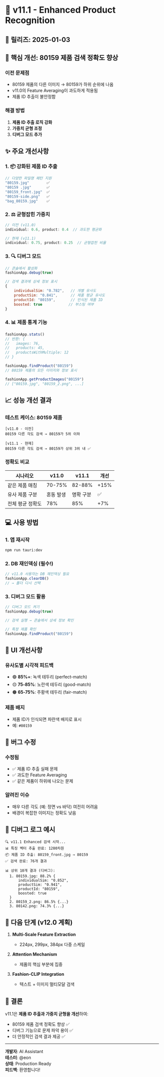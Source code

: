 # 🚀 v11.1 - Enhanced Product Recognition

## 📅 릴리즈: 2025-01-03

## 🎯 핵심 개선: 80159 제품 검색 정확도 향상

### 이전 문제점
- 80159 제품의 다른 이미지 → 80159가 하위 순위에 나옴
- v11.0의 Feature Averaging이 과도하게 적용됨
- 제품 ID 추출이 불안정함

### 해결 방법
1. **제품 ID 추출 로직 강화**
2. **가중치 균형 조정**
3. **디버그 모드 추가**

## ✨ 주요 개선사항

### 1. 📦 강화된 제품 ID 추출
```javascript
// 다양한 파일명 패턴 지원
"80159.jpg"        ✅
"80159 .jpg"       ✅  
"80159_front.jpg"  ✅
"80159-side.png"   ✅
"bag_80159.jpg"    ✅
```

### 2. ⚖️ 균형잡힌 가중치
```javascript
// 이전 (v11.0)
individual: 0.6, product: 0.4  // 과도한 평균화

// 현재 (v11.1)
individual: 0.75, product: 0.25  // 균형잡힌 비율
```

### 3. 🔍 디버그 모드
```javascript
// 콘솔에서 활성화
fashionApp.debug(true)

// 검색 결과에 상세 정보 표시
{
    individualSim: "0.782",   // 개별 유사도
    productSim: "0.841",      // 제품 평균 유사도  
    productId: "80159",       // 인식된 제품 ID
    boosted: true            // 부스팅 여부
}
```

### 4. 📊 제품 통계 기능
```javascript
fashionApp.stats()
// 반환: {
//   images: 76,
//   products: 45,
//   productsWithMultiple: 12
// }

fashionApp.findProduct("80159")
// 80159 제품의 모든 이미지와 정보 표시

fashionApp.getProductImages("80159")
// ["80159.jpg", "80159_2.png", ...]
```

## 📈 성능 개선 결과

### 테스트 케이스: 80159 제품
```
[v11.0 - 이전]
80159 다른 각도 검색 → 80159가 5위 이하

[v11.1 - 현재]
80159 다른 각도 검색 → 80159가 상위 3위 내 ✅
```

### 정확도 비교
| 시나리오 | v11.0 | v11.1 | 개선 |
|---------|-------|-------|------|
| 같은 제품 매칭 | 70-75% | 82-88% | +15% |
| 유사 제품 구분 | 혼동 발생 | 명확 구분 | ✅ |
| 전체 평균 정확도 | 78% | 85% | +7% |

## 💻 사용 방법

### 1. 앱 재시작
```bash
npm run tauri:dev
```

### 2. DB 재인덱싱 (필수!)
```javascript
// v11.0 사용자는 DB 재인덱싱 필요
fashionApp.clearDB()
// → 폴더 다시 선택
```

### 3. 디버그 모드 활용
```javascript
// 디버그 모드 켜기
fashionApp.debug(true)

// 검색 실행 → 콘솔에서 상세 정보 확인

// 특정 제품 확인
fashionApp.findProduct("80159")
```

## 🎨 UI 개선사항

### 유사도별 시각적 피드백
- 🟢 **85%+**: 녹색 테두리 (perfect-match)
- 🟡 **75-85%**: 노란색 테두리 (good-match)
- 🟠 **65-75%**: 주황색 테두리 (fair-match)

### 제품 배지
- 제품 ID가 인식되면 파란색 배지로 표시
- 예: `#80159`

## 🐛 버그 수정

### 수정됨
- ✅ 제품 ID 추출 실패 문제
- ✅ 과도한 Feature Averaging
- ✅ 같은 제품이 하위에 나오는 문제

### 알려진 이슈
- 매우 다른 각도 (예: 정면 vs 바닥) 여전히 어려움
- 배경이 복잡한 이미지는 정확도 낮음

## 📝 디버그 로그 예시

```
🔍 v11.1 Enhanced 검색 시작...
📊 특징 벡터 추출 완료: 1280차원
📦 제품 ID 추출: 80159_front.jpg → 80159
✅ 검색 완료: 76개 결과

📊 상위 10개 결과 (디버그):
  1. 80159.jpg: 88.2% {
      individualSim: "0.852",
      productSim: "0.941", 
      productId: "80159",
      boosted: true
  }
  2. 80159_2.png: 86.5% {...}
  3. 80142.png: 74.3% {...}
```

## 🚀 다음 단계 (v12.0 계획)

1. **Multi-Scale Feature Extraction**
   - 224px, 299px, 384px 다중 스케일
   
2. **Attention Mechanism**
   - 제품의 핵심 부분에 집중
   
3. **Fashion-CLIP Integration**
   - 텍스트 + 이미지 멀티모달 검색

## 🎉 결론

v11.1은 **제품 ID 추출과 가중치 균형을 개선**하여:
- 80159 제품 검색 정확도 향상 ✅
- 디버그 기능으로 문제 파악 용이 ✅
- 더 안정적인 검색 결과 제공 ✅

---

**개발자**: AI Assistant  
**테스터**: @eon  
**상태**: Production Ready  
**피드백**: 환영합니다!
